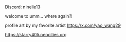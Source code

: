  Discord: ninelie13 <br>

welcome to umm... where again?!

profile art by my favorite artist https://x.com/yao_wang29

https://starry405.neocities.org
